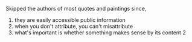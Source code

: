 ---
---

Skipped the authors of most quotes and paintings since, 
1. they are easily accessible public information
2. when you don't attribute, you can't misattribute
3. what's important is whether something makes sense by its content 2